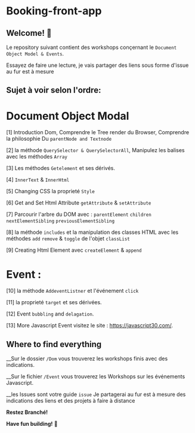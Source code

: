 # Booking-front-app

## Welcome! 👋

Le repository suivant contient des workshops conçernant le `Document Object Model & Events`. 

Essayez de faire une lecture, je vais partager des liens sous forme d'issue au fur est à mesure 


## Sujet à voir selon l'ordre:

# Document Object Modal  

[1] Introduction Dom, Comprendre le Tree render du Browser, Comprendre la philosophie Du `parentNode and Textnode`

[2]  la méthode `QuerySelector & QuerySelectorAll`, Manipulez les balises avec les méthodes `Array`

[3]  Les méthodes `Getelement` et ses dérivés. 

[4] `InnerText` &  `InnerHtml`

[5] Changing CSS la proprieté `Style`

[6] Get and Set Html Attribute `getAttribute` & `setAttribute`

[7] Parcourir l'arbre du DOM avec : `parentElement` `children` `nextElementSibling` `previousElementSibling`

[8] la méthode `includes` et la manipulation des classes HTML avec les méthodes `add`  `remove` & `toggle` de 
l'objet  `classList`

[9] Creating Html Element avec `createElement` & `append`


# Event :  

[10] la méthode `AddeventListner` et l'événement `click`

[11] la proprieté `target` et ses dérivées.

[12] Event `bubbling` and `delagation`.

[13] More Javascript Event visitez le site : https://javascript30.com/.



## Where to find everything 

 __Sur le dossier `/Dom` vous trouverez les workshops finis avec des indications.

 __Sur le fichier `/Event` vous trouverez les Workshops sur les événements Javascript.

 __les Issues sont votre guide `issue` Je partagerai au fur est à mesure des indications des liens et des projets à faire à distance

 **Restez Branché!**

**Have fun building!** 🚀

